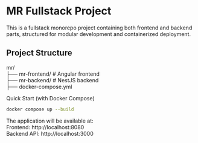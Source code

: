 # MR Fullstack Project

This is a fullstack monorepo project containing both frontend and backend parts, structured for modular development and containerized deployment.

## Project Structure

mr/<br>
├── mr-frontend/ # Angular frontend<br>
├── mr-backend/ # NestJS backend<br>
├── docker-compose.yml<br>

Quick Start (with Docker Compose)
```bash
docker compose up --build
```

The application will be available at:<br>
Frontend: http://localhost:8080<br>
Backend API: http://localhost:3000<br>
